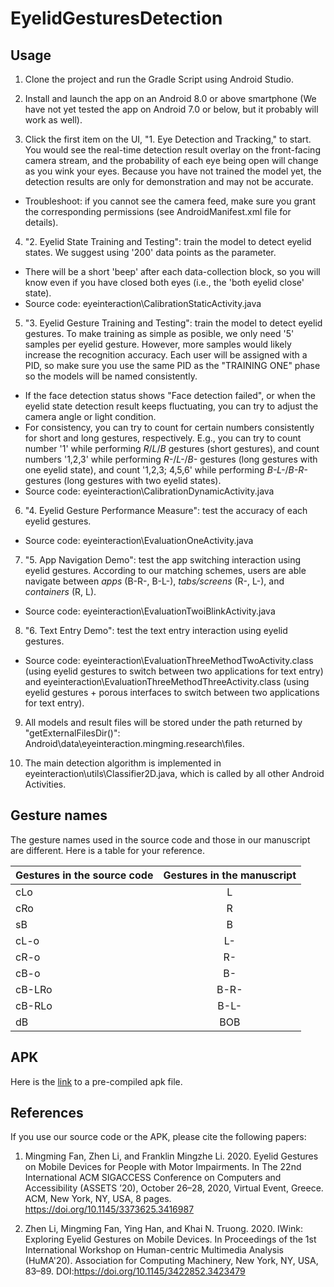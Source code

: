 # EyelidGesturesDetection

## Usage

1. Clone the project and run the Gradle Script using Android Studio.

2. Install and launch the app on an Android 8.0 or above smartphone (We have not yet tested the app on Android 7.0 or below, but it probably will work as well).

3. Click the first item on the UI, "1. Eye Detection and Tracking," to start. You would see the real-time detection result overlay on the front-facing camera stream, and the probability of each eye being open will change as you wink your eyes. Because you have not trained the model yet, the detection results are only for demonstration and may not be accurate.
  * Troubleshoot: if you cannot see the camera feed, make sure you grant the corresponding permissions (see AndroidManifest.xml file for details).

4. "2. Eyelid State Training and Testing": train the model to detect eyelid states. We suggest using '200' data points as the parameter. 
  * There will be a short 'beep' after each data-collection block, so you will know even if you have closed both eyes (i.e., the 'both eyelid close' state).
  * Source code: eyeinteraction\CalibrationStaticActivity.java

5. "3. Eyelid Gesture Training and Testing": train the model to detect eyelid gestures. To make training as simple as posible, we only need '5' samples per eyelid gesture. However, more samples would likely increase the recognition accuracy. Each user will be assigned with a PID, so make sure you use the same PID as the "TRAINING ONE" phase so the models will be named consistently.
  * If the face detection status shows "Face detection failed", or when the eyelid state detection result keeps fluctuating, you can try to adjust the camera angle or light condition. 
  * For consistency, you can try to count for certain numbers consistently for short and long gestures, respectively. E.g., you can try to count number '1' while performing *R*/*L*/*B* gestures (short gestures), and count numbers '1,2,3' while performing *R-*/*L-*/*B-* gestures (long gestures with one eyelid state), and count '1,2,3; 4,5,6' while performing *B-L-*/*B-R-* gestures (long gestures with two eyelid states). 
  * Source code: eyeinteraction\CalibrationDynamicActivity.java

6. "4. Eyelid Gesture Performance Measure": test the accuracy of each eyelid gestures. 
  * Source code: eyeinteraction\EvaluationOneActivity.java

7. "5. App Navigation Demo": test the app switching interaction using eyelid gestures. According to our matching schemes, users are able navigate between *apps* (B-R-, B-L-), *tabs/screens* (R-, L-), and *containers* (R, L).
  * Source code: eyeinteraction\EvaluationTwoiBlinkActivity.java

8. "6. Text Entry Demo": test the text entry interaction using eyelid gestures. 
  * Source code: eyeinteraction\EvaluationThreeMethodTwoActivity.class (using eyelid gestures to switch between two applications for text entry) and eyeinteraction\EvaluationThreeMethodThreeActivity.class (using eyelid gestures + porous interfaces to switch between two applications for text entry).

9. All models and result files will be stored under the path returned by "getExternalFilesDir()": Android\data\eyeinteraction.mingming.research\files.

10. The main detection algorithm is implemented in eyeinteraction\utils\Classifier2D.java, which is called by all other Android Activities. 

## Gesture names

The gesture names used in the source code and those in our manuscript are different. Here is a table for your reference.

| Gestures in the source code | Gestures in the manuscript |
| ------------- |:------------------:|
| cLo  | L |
| cRo  | R |
| sB   | B |
| cL-o | L- |
| cR-o | R- |
| cB-o | B- |
| cB-LRo | B-R- |
| cB-RLo | B-L- |
| dB | BOB |

## APK

Here is the [link](https://drive.google.com/file/d/18_LR8tk9XhDDLzaRJl-ec1YWTuMdGtHh/view?usp=sharing) to a pre-compiled apk file.


## References

If you use our source code or the APK, please cite the following papers:

1. Mingming Fan, Zhen Li, and Franklin Mingzhe Li. 2020. Eyelid Gestures on
Mobile Devices for People with Motor Impairments. In The 22nd International ACM SIGACCESS Conference on Computers and Accessibility (ASSETS
’20), October 26–28, 2020, Virtual Event, Greece. ACM, New York, NY, USA,
8 pages. https://doi.org/10.1145/3373625.3416987

2. Zhen Li, Mingming Fan, Ying Han, and Khai N. Truong. 2020. IWink: Exploring Eyelid Gestures on Mobile Devices. In Proceedings of the 1st International Workshop on Human-centric Multimedia Analysis (HuMA'20). Association for Computing Machinery, New York, NY, USA, 83–89. DOI:https://doi.org/10.1145/3422852.3423479
